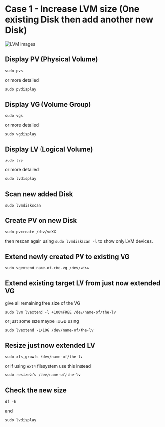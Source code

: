 # Case 1 - Increase LVM size (One existing Disk then add another new Disk)
![LVM images](https://user-images.githubusercontent.com/48054961/159128814-a58e429d-3c8c-4373-a366-8e39cde68eea.png)
## Display PV (Physical Volume)
```
sudo pvs
```
or more detailed
```
sudo pvdisplay
```

## Display VG (Volume Group)
```
sudo vgs
```
or more detailed
```
sudo vgdisplay
```

## Display LV (Logical Volume)
```
sudo lvs
```
or more detailed
```
sudo lvdisplay
```

## Scan new added Disk
```
sudo lvmdiskscan
```

## Create PV on new Disk
```
sudo pvcreate /dev/vdXX
```
then rescan again using `sudo lvmdiskscan -l` to show only LVM devices.

## Extend newly created PV to existing VG
```
sudo vgextend name-of-the-vg /dev/vdXX
```

## Extend existing target LV from just now extended VG
give all remaining free size of the VG
```
sudo lvm lvextend -l +100%FREE /dev/name-of/the-lv
```
or just some size maybe 10GB using
```
sudo lvextend -L+10G /dev/name-of/the-lv
```

## Resize just now extended LV
```
sudo xfs_growfs /dev/name-of/the-lv
```
or if using `ext4` filesystem use this instead
```
sudo resize2fs /dev/name-of/the-lv
```

## Check the new size
```
df -h
```
and
```
sudo lvdisplay
```
